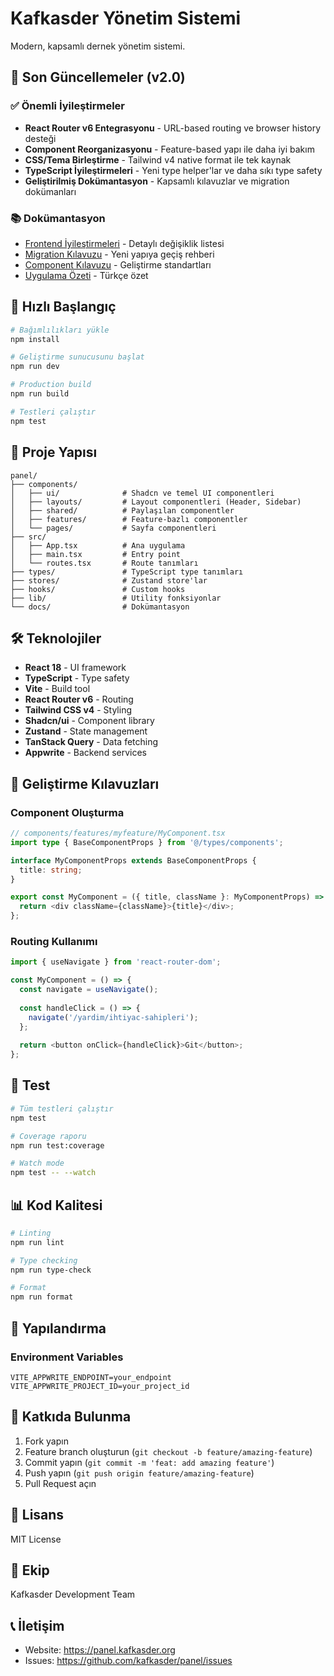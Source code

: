 # Kafkasder Yönetim Sistemi

Modern, kapsamlı dernek yönetim sistemi.

## 🎉 Son Güncellemeler (v2.0)

### ✅ Önemli İyileştirmeler
- **React Router v6 Entegrasyonu** - URL-based routing ve browser history desteği
- **Component Reorganizasyonu** - Feature-based yapı ile daha iyi bakım
- **CSS/Tema Birleştirme** - Tailwind v4 native format ile tek kaynak
- **TypeScript İyileştirmeleri** - Yeni type helper'lar ve daha sıkı type safety
- **Geliştirilmiş Dokümantasyon** - Kapsamlı kılavuzlar ve migration dokümanları

### 📚 Dokümantasyon
- [Frontend İyileştirmeleri](./FRONTEND_IMPROVEMENTS.md) - Detaylı değişiklik listesi
- [Migration Kılavuzu](./docs/MIGRATION_GUIDE.md) - Yeni yapıya geçiş rehberi
- [Component Kılavuzu](./docs/COMPONENT_GUIDELINES.md) - Geliştirme standartları
- [Uygulama Özeti](./IMPLEMENTATION_SUMMARY.md) - Türkçe özet

## 🚀 Hızlı Başlangıç

```bash
# Bağımlılıkları yükle
npm install

# Geliştirme sunucusunu başlat
npm run dev

# Production build
npm run build

# Testleri çalıştır
npm test
```

## 📁 Proje Yapısı

```
panel/
├── components/
│   ├── ui/              # Shadcn ve temel UI componentleri
│   ├── layouts/         # Layout componentleri (Header, Sidebar)
│   ├── shared/          # Paylaşılan componentler
│   ├── features/        # Feature-bazlı componentler
│   └── pages/           # Sayfa componentleri
├── src/
│   ├── App.tsx          # Ana uygulama
│   ├── main.tsx         # Entry point
│   └── routes.tsx       # Route tanımları
├── types/               # TypeScript type tanımları
├── stores/              # Zustand store'lar
├── hooks/               # Custom hooks
├── lib/                 # Utility fonksiyonlar
└── docs/                # Dokümantasyon

```

## 🛠️ Teknolojiler

- **React 18** - UI framework
- **TypeScript** - Type safety
- **Vite** - Build tool
- **React Router v6** - Routing
- **Tailwind CSS v4** - Styling
- **Shadcn/ui** - Component library
- **Zustand** - State management
- **TanStack Query** - Data fetching
- **Appwrite** - Backend services

## 📖 Geliştirme Kılavuzları

### Component Oluşturma
```typescript
// components/features/myfeature/MyComponent.tsx
import type { BaseComponentProps } from '@/types/components';

interface MyComponentProps extends BaseComponentProps {
  title: string;
}

export const MyComponent = ({ title, className }: MyComponentProps) => {
  return <div className={className}>{title}</div>;
};
```

### Routing Kullanımı
```typescript
import { useNavigate } from 'react-router-dom';

const MyComponent = () => {
  const navigate = useNavigate();
  
  const handleClick = () => {
    navigate('/yardim/ihtiyac-sahipleri');
  };
  
  return <button onClick={handleClick}>Git</button>;
};
```

## 🧪 Test

```bash
# Tüm testleri çalıştır
npm test

# Coverage raporu
npm run test:coverage

# Watch mode
npm test -- --watch
```

## 📊 Kod Kalitesi

```bash
# Linting
npm run lint

# Type checking
npm run type-check

# Format
npm run format
```

## 🔧 Yapılandırma

### Environment Variables
```env
VITE_APPWRITE_ENDPOINT=your_endpoint
VITE_APPWRITE_PROJECT_ID=your_project_id
```

## 🤝 Katkıda Bulunma

1. Fork yapın
2. Feature branch oluşturun (`git checkout -b feature/amazing-feature`)
3. Commit yapın (`git commit -m 'feat: add amazing feature'`)
4. Push yapın (`git push origin feature/amazing-feature`)
5. Pull Request açın

## 📝 Lisans

MIT License

## 👥 Ekip

Kafkasder Development Team

## 📞 İletişim

- Website: https://panel.kafkasder.org
- Issues: https://github.com/kafkasder/panel/issues